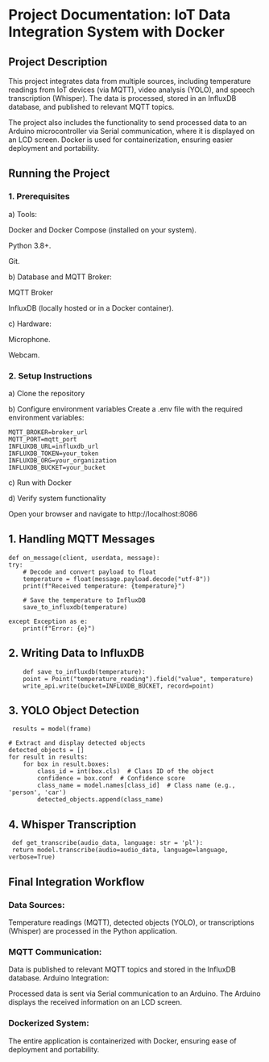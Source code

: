 # Project Documentation: IoT Data Integration System with Docker

## Project Description
This project integrates data from multiple sources, including temperature readings from IoT devices (via MQTT), video analysis (YOLO), and speech transcription (Whisper). 
The data is processed, stored in an InfluxDB database, and published to relevant MQTT topics. 

The project also includes the functionality to send processed data to an Arduino microcontroller via Serial communication, where it is displayed on an LCD screen. Docker is used for containerization, ensuring easier deployment and portability.
## Running the Project
### 1. Prerequisites
   
a) Tools:

Docker and Docker Compose (installed on your system).

Python 3.8+.

Git.

b) Database and MQTT Broker:

MQTT Broker

InfluxDB (locally hosted or in a Docker container).

c) Hardware:

Microphone.

Webcam.

### 2. Setup Instructions

a) Clone the repository

b) Configure environment variables
Create a .env file with the required environment variables:
```
MQTT_BROKER=broker_url
MQTT_PORT=mqtt_port
INFLUXDB_URL=influxdb_url
INFLUXDB_TOKEN=your_token
INFLUXDB_ORG=your_organization
INFLUXDB_BUCKET=your_bucket
```
c) Run with Docker

d) Verify system functionality

Open your browser and navigate to http://localhost:8086

## 1. Handling MQTT Messages
    def on_message(client, userdata, message):
    try:
        # Decode and convert payload to float
        temperature = float(message.payload.decode("utf-8"))
        print(f"Received temperature: {temperature}")

        # Save the temperature to InfluxDB
        save_to_influxdb(temperature)

    except Exception as e:
        print(f"Error: {e}")

## 2. Writing Data to InfluxDB
```
    def save_to_influxdb(temperature):
    point = Point("temperature_reading").field("value", temperature)
    write_api.write(bucket=INFLUXDB_BUCKET, record=point)
```
## 3. YOLO Object Detection
```
 results = model(frame)

# Extract and display detected objects
detected_objects = []
for result in results:
    for box in result.boxes:
        class_id = int(box.cls)  # Class ID of the object
        confidence = box.conf  # Confidence score
        class_name = model.names[class_id]  # Class name (e.g., 'person', 'car')
        detected_objects.append(class_name)
```
## 4. Whisper Transcription
   ```
    def get_transcribe(audio_data, language: str = 'pl'):
    return model.transcribe(audio=audio_data, language=language, verbose=True)
   ```


## Final Integration Workflow
### Data Sources:

Temperature readings (MQTT), detected objects (YOLO), or transcriptions (Whisper) are processed in the Python application.
### MQTT Communication:

Data is published to relevant MQTT topics and stored in the InfluxDB database.
Arduino Integration:

Processed data is sent via Serial communication to an Arduino.
The Arduino displays the received information on an LCD screen.

### Dockerized System:

The entire application is containerized with Docker, ensuring ease of deployment and portability.
